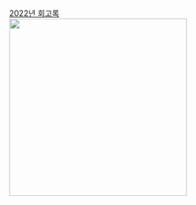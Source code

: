 
<div >
  <a href="https://velog.io/@cmong/2022-%ED%9A%8C%EA%B3%A0%EB%A1%9D">2022년 회고록</a><br/>
    <img src="https://velog.velcdn.com/images/cmong/post/ac954bb0-4f79-4f16-b67b-f0936b1f00f4/image.jpeg" width=320 height=320>
  </a>
</p>
